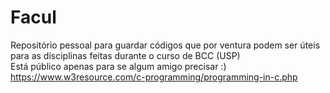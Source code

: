 # Facul
Repositório pessoal para guardar códigos que por ventura podem ser úteis para as disciplinas feitas
durante o curso de BCC (USP) <br>
Está público apenas para se algum amigo precisar :) <br>
https://www.w3resource.com/c-programming/programming-in-c.php
